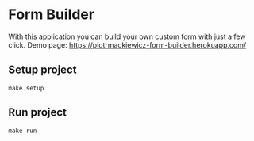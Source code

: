 # Form Builder
With this application you can build your own custom form with just a few click.
Demo page: https://piotrmackiewicz-form-builder.herokuapp.com/


## Setup project

```
make setup
```

## Run project

```
make run
```
